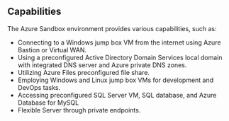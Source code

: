 ## Capabilities
The Azure Sandbox environment provides various capabilities, such as:
* Connecting to a Windows jump box VM from the internet using Azure Bastion or Virtual WAN.
* Using a preconfigured Active Directory Domain Services local domain with integrated DNS server and Azure private DNS zones.
* Utilizing Azure Files preconfigured file share.
* Employing Windows and Linux jump box VMs for development and DevOps tasks.
* Accessing preconfigured SQL Server VM, SQL database, and Azure Database for MySQL
* Flexible Server through private endpoints.